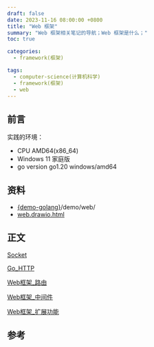 ```yaml
---
draft: false
date: 2023-11-16 08:00:00 +0800
title: "Web 框架"
summary: "Web 框架相关笔记的导航；Web 框架是什么；"
toc: true

categories:
  - framework(框架)

tags:
  - computer-science(计算机科学)
  - framework(框架)
  - web
---
```


## 前言

实践的环境：

- CPU AMD64(x86_64)
- Windows 11 家庭版
- go version go1.20 windows/amd64

## 资料

- [{demo-golang}](https://github.com/KelipuTe/demo-golang)/demo/web/
- <a href="/drawio/computer-science/programming-language/framework/web/web.drawio.html">web.drawio.html</a>

## 正文

[Socket](/post/computer-science/network/Socket)

[Go_HTTP](/post/computer-science/programming-language/golang/Go_HTTP)

[Web框架_路由](/post/computer-science/framework/Web框架_路由)

[Web框架_中间件](/post/computer-science/framework/Web框架_中间件)

[Web框架_扩展功能](/post/computer-science/framework/Web框架_扩展功能)

## 参考
